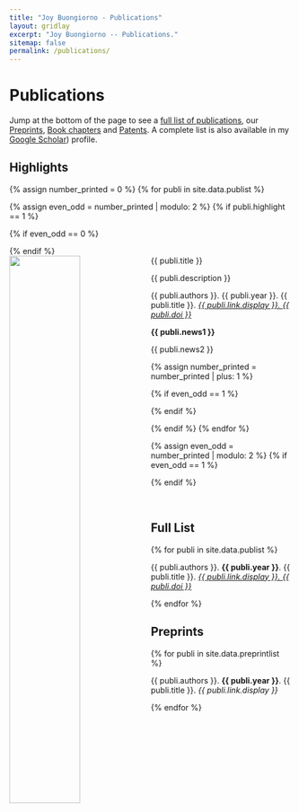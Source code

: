 ```yaml
---
title: "Joy Buongiorno - Publications"
layout: gridlay
excerpt: "Joy Buongiorno -- Publications."
sitemap: false
permalink: /publications/
---
```



# Publications

Jump at the bottom of the page to see a [full list of publications](#full-list), our [Preprints](#preprints), [Book chapters](#books-and-book-chapters) and [Patents](#patents). A complete list is also available in my [Google Scholar](https://scholar.google.com/citations?user=eYxwQpkAAAAJ&hl=en)) profile.

## Highlights

{% assign number_printed = 0 %}
{% for publi in site.data.publist %}

{% assign even_odd = number_printed | modulo: 2 %}
{% if publi.highlight == 1 %}

{% if even_odd == 0 %}
<div class="row">
{% endif %}

<div class="col-sm-6 clearfix">
 <div class="well">
  <pubtit>{{ publi.title }}</pubtit>
  <img src="{{ site.url }}{{ site.baseurl }}/images/pubpic/{{ publi.image }}" class="img-responsive" width="50%" style="float: left" />
  <p>{{ publi.description }}</p>
  <p>{{ publi.authors }}. {{ publi.year }}. {{ publi.title }}. <em><a href="{{ publi.link.url }}">{{ publi.link.display }}. {{ publi.doi }}</a></em></p>
  <p class="text-danger"><strong> {{ publi.news1 }}</strong></p>
  <p> {{ publi.news2 }}</p>
 </div>
</div>

{% assign number_printed = number_printed | plus: 1 %}

{% if even_odd == 1 %}
</div>
{% endif %}

{% endif %}
{% endfor %}

{% assign even_odd = number_printed | modulo: 2 %}
{% if even_odd == 1 %}
</div>
{% endif %}

<p> &nbsp; </p>


## Full List

{% for publi in site.data.publist %}

  {{ publi.authors }}. <strong>{{ publi.year }}</strong>. {{ publi.title }}. <em><a href="{{ publi.link.url }}">{{ publi.link.display }}. {{ publi.doi }}</a></em>

{% endfor %}

## Preprints
{% for publi in site.data.preprintlist %}

  {{ publi.authors }}. <strong>{{ publi.year }}</strong>. {{ publi.title }}. <em>{{ publi.link.display }}</em>

{% endfor %}

